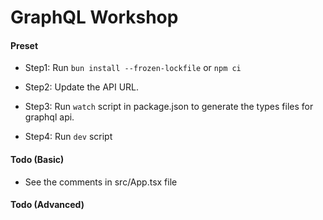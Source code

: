 # GraphQL Workshop

#### Preset

- Step1: Run `bun install --frozen-lockfile` or `npm ci`

- Step2: Update the API URL.

- Step3: Run `watch` script in package.json to generate the types files for graphql api.

- Step4: Run `dev` script

#### Todo (Basic)

- See the comments in src/App.tsx file

#### Todo (Advanced)
